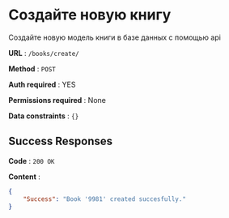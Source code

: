 # Создайте новую книгу

Создайте новую модель книги в базе данных с помощью api

**URL** : `/books/create/`

**Method** : `POST`

**Auth required** : YES

**Permissions required** : None

**Data constraints** : `{}`

## Success Responses

**Code** : `200 OK`

**Content** : 

```json
{
    "Success": "Book '9981' created succesfully."
}
```